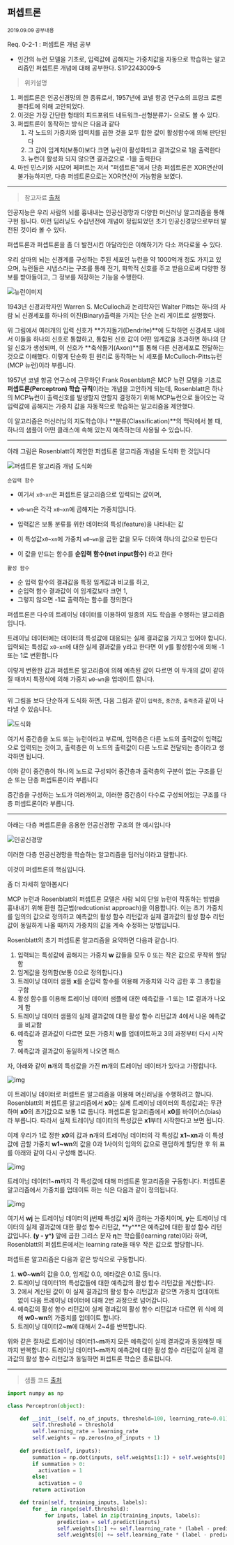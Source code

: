 ## 퍼셉트론

<sup>2019.09.09 공부내용</sup>

Req. 0-2-1 : 퍼셉트론 개념 공부

- 인간의 뉴런 모델을 기초로, 입력값에 곱해지는 가중치값을 자동으로 학습하는 알고리즘인 퍼셉트론 개념에 대해 공부한다. S1P2243009-5



>  위키설명

1. 퍼셉트론은 인공신경망의 한 종류로서, 1957년에 코넬 항공 연구소의 프랑크 로젠블라트에 의해 고안되었다.
2. 이것은 가장 간단한 형태의 피드포워드 네트워크-선형분류기- 으로도 볼 수 있다.
3. 퍼셉트론이 동작하는 방식은 다음과 같다
   1. 각 노드의 가중치와 입력치를 곱한 것을 모두 합한 값이 활성함수에 의해 판단된다
   2. 그 값이 임계치(보통0)보다 크면 뉴런이 활성화되고 결과값으로 1을 출력한다
   3. 뉴런이 활성화 되지 않으면 결과값으로 -1을 출력한다
4. 마빈 민스키와 시모어 페퍼트는 저서 "퍼셉트론"에서 단층 퍼셉트론은 XOR연산이 불가능하지만, 다층 퍼셉트론으로는 XOR연산이 가능함을 보였다.



***

> 참고자료 [출처](https://blog.naver.com/samsjang/220948258166)

인공지능은 우리 사람의 뇌를 흉내내는 인공신경망과 다양한 머신러닝 알고리즘을 통해 구현 됩니다. 이런 딥러닝도 수십년전에 개념이 정립되었던 초기 인공신경망으로부터 발전된 것이라 볼 수 있다.



퍼셉트론과 퍼셉트론을 좀 더 발전시킨 아달라인은 이해하기가 다소 까다로울 수 있다.



우리 살마의 뇌는 신경계를 구성하는 주된 세포인 뉴런을 약 1000억개 정도 가지고 있으며, 뉴런들은 시냅스라는 구조를 통해 전기, 화학적 신호를 주고 받음으로써 다양한 정보를 받아들이고, 그 정보를 저장하는 기능을 수행한다.

![뉴런이미지](https://postfiles.pstatic.net/MjAxNzAzMDJfMjI1/MDAxNDg4NDMzMDM0Mzcy.0mhz3oBncFbMm7vGlY2E9AQKc_WvcJAr4O9bhkW9eOsg.dGenzy3Q_UKK0_NXRuC-y6K9fVdkkUSlxAsfSc-NyJ8g.PNG.samsjang/%EC%BA%A1%EC%B2%98.PNG?type=w2)



1943년 신경과학자인 Warren S. McCulloch과 논리학자인 Walter Pitts는 하나의 사람 뇌 신경세포를 하나의 이진(Binary)출력을 가지는 단순 논리 게이트로 설명했다.

위 그림에서 여러개의 입력 신호가 **가지돌기(Dendrite)**에 도착하면 신경세포 내에서 이들을 하나의 신호로 통합하고, 통합된 신호 값이 어떤 임계값을 초과하면 하나의 단일 신호가 생성되며, 이 신호가 **축삭돌기(Axon)**를 통해 다른 신경세포로 전달하는 것으로 이해했다. 이렇게 단순화 된 원리로 동작하는 뇌 세포를 McCulloch-Pitts뉴런(MCP 뉴런)이라 부릅니다.

1957년 코넬 항공 연구소에 근무하던 Frank Rosenblatt은 MCP 뉴런 모델을 기초로 **퍼셉트론(Perceptron) 학습 규칙**이라는 개념을 고안하게 되는데, Rosenblatt은 하나의 MCP뉴런이 출력신호를 발생할지 안할지 결정하기 위해 MCP뉴런으로 들어오는 각 입력값에 곱해지는 가중치 값을 자동적으로 학습하는 알고리즘을 제안했다.

이 알고리즘은 머신러닝의 지도학습이나 **분류(Classification)**의 맥락에서 볼 때, 하나의 샘플이 어떤 클래스에 속해 있는지 예측하는데 사용될 수 있습니다.



___

아래 그림은 Rosenblatt이 제안한 퍼셉트론 알고리즘 개념을 도식화 한 것입니다

![퍼셉트론 알고리즘 개념 도식화](https://postfiles.pstatic.net/MjAxNzA2MTlfMTA3/MDAxNDk3ODQzMjEwMTE4.jXgcNwRTVRbJEDO6JsHOxtftq_h9VxtCjeuCvDd9nCEg.-cCAbXvpIdBqfpS4DkUmpm339EeH3GO3FgnHr95ytiwg.PNG.samsjang/%EC%BA%A1%EC%B2%98.PNG?type=w2)

`순입력 함수`

* 여기서 `x0~xn`은 퍼셉트론 알고리즘으로 입력되는 값이며,
* `w0~wn`은 각각 `x0~xn`에 곱해지는 가중치입니다.

* 입력값은 보통 분류를 위한 데이터의 특성(feature)을 나타내는 값
* 이 특성값`x0~xn`에 가중치 `w0~wn`을 곱한 값을 모두 더하여 하나의 값으로 만든다
* 이 값을 만드는 함수를 **순입력 함수(net input함수)** 라고 한다

`활성 함수`

* 순 입력 함수의 결과값을 특정 임계값과 비교를 하고,
* 순입력 함수 결과값이 이 임계값보다 크면 1,
* 그렇지 않으면 -1로 출력하는 함수를 정의한다

퍼셉트론은 다수의 트레이닝 데이터를 이용하여 일종의 지도 학습을 수행하는 알고리즘 입니다.

트레이닝 데이터에는 데이터의 특성값에 대응되는 실제 결과값을 가지고 있어야 합니다. 입력되는 특성값 `x0~xn`에 대한 실제 결과값을 y라고 한다면 이 y를 활성함수에 의해 -1 또는 1로 변환합니다

이렇게 변환한 값과 퍼셉트론 알고리즘에 의해 예측된 값이 다르면 이 두개의 값이 같아질 때까지 특정식에 의해 가중치 `w0~wn`을 업데이트 합니다.



___

위 그림을 보다 단순하게 도식화 하면, 다음 그림과 같이 `입력층`, `중간층`, `출력층`과 같이 나타낼 수 있습니다.

![도식화](https://postfiles.pstatic.net/MjAxNzAzMTNfOTMg/MDAxNDg5Mzg5MjEwNTk4.qEuVghv_M-Jg_oPnLjpfJewQM0n8J06njvbMoP4Ejkwg.gDEsHLc_vT7TYX3i3nfHn4YZXiMF4-XoOOTs5J_VHcwg.PNG.samsjang/%EC%BA%A1%EC%B2%982.PNG?type=w2)

여기서 중간층을 노드 또는 뉴런이라고 부르며, 입력층은 다른 노드의 출력값이 입력값으로 입력되는 것이고, 출력층은 이 노드의 출력값이 다른 노드로 전달되는 층이라고 생각하면 됩니다.

이와 같이 중간층이 하나의 노드로 구성되어 중간층과 출력층의 구분이 없는 구조를 단순 또는 단층 퍼셉트론이라 부릅니다

중간층을 구성하는 노드가 여러개이고, 이러한 중간층이 다수로 구성되어있는 구조를 다층 퍼셉트론이라 부릅니다.



___

아래는 다층 퍼셉트론을 응용한 인공신경망 구조의 한 예시입니다

![인공신경망](https://postfiles.pstatic.net/MjAxNzAzMTNfMjI1/MDAxNDg5Mzg5NzE2Nzg0.52Kk02I2Xah733cc-yBgyYUsXaBdjx3U1bphBiPaj0Ag.1BKtHzWxnedvwrS9-CJNTTMXDYBj2bn-TjpKiWEmsrsg.PNG.samsjang/3.png?type=w2)

이러한 다층 인공신경망을 학습하는 알고리즘을 딥러닝이라고 말합니다.

이것이 퍼셉트론의 핵심입니다.

좀 더 자세히 알아봅시다







MCP 뉴런과 Rosenblatt의 퍼셉트론 모델은 사람 뇌의 단일 뉴런이 작동하는 방법을 흉내내기 위해 환원 접근법(redcutionist approach)을 이용합니다. 이는 초기 가중치를 임의의 값으로 정의하고 예측값의 활성 함수 리턴값과 실제 결과값의 활성 함수 리턴값이 동일하게 나올 때까지 가중치의 값을 계속 수정하는 방법입니다.



Rosenblatt의 초기 퍼셉트론 알고리즘을 요약하면 다음과 같습니다.

1. 입력되는 특성값에 곱해지는 가중치 **w** 값들을 모두 0 또는 작은 값으로 무작위 할당함
2. 임계값을 정의함(보통 0으로 정의합니다.)
3. 트레이닝 데이터 샘플 **x**를 순입력 함수를 이용해 가중치와 각각 곱한 후 그 총합을 구함
4. 활성 함수를 이용해 트레이닝 데이터 샘플에 대한 예측값을 -1 또는 1로 결과가 나오게 함
5. 트레이닝 데이터 샘플의 실제 결과값에 대한 활성 함수 리턴값과 4에서 나온 예측값을 비교함
6. 예측값과 결과값이 다르면 모든 가중치 **w**를 업데이트하고 3의 과정부터 다시 시작함
7. 예측값과 결과값이 동일하게 나오면 패스



자, 아래와 같이 **n**개의 특성값을 가진 **m**개의 트레이닝 데이터가 있다고 가정합니다.



![img](https://postfiles.pstatic.net/MjAxNzAzMDdfMjAg/MDAxNDg4ODE4MDc2MTg3.y7WU5OBL4tOoAacxhfjt5a4jRwkoGrIes3lKzoW9DdAg.v3P5c015Xeew2QUpualq10bKpeJF37EOL6ZMRUIDIWcg.PNG.samsjang/%EC%BA%A1%EC%B2%984.PNG?type=w2)



이 트레이닝 데이터로 퍼셉트론 알고리즘을 이용해 머신러닝을 수행하려고 합니다. Rosenblatt의 퍼셉트론 알고리즘에서 **x0**는 실제 트레이닝 데이터의 특성값과는 무관하며 **x0**의 초기값으로 보통 1로 둡니다. 퍼셉트론 알고리즘에서 **x0**를 바이어스(bias)라 부릅니다. 따라서 실제 트레이닝 데이터의 특성값은 **x1**부터 시작한다고 보면 됩니다.



이제 우리가 1로 정한 **x0**의 값과 **n**개의 트레이닝 데이터의 각 특성값 **x1~xn**과 이 특성값에 곱할 가중치 **w1~wn**의 값을 0과 1사이의 임의의 값으로 랜덤하게 할당한 후 위 표를 아래와 같이 다시 구성해 봅니다.



![img](https://postfiles.pstatic.net/MjAxNzAzMDdfNzkg/MDAxNDg4ODE4MDkxNDky.wCYwDhe6hX6fdPWnxNc4704YvFzc37p1hixvnC6IEtYg.7PW-2Q0qVr9imPBoLWq99TCiUVzI3NIAytJRdNAsRrYg.PNG.samsjang/%EC%BA%A1%EC%B2%985.PNG?type=w2)



트레이닝 데이터1~**m**까지 각 특성값에 대해 퍼셉트론 알고리즘을 구동합니다. 퍼셉트론 알고리즘에서 가중치를 업데이트 하는 식은 다음과 같이 정의됩니다.



![img](https://postfiles.pstatic.net/MjAxNzAzMDRfMjMw/MDAxNDg4NjAyNzA3OTQ1.x2jNmZwbFAUC1nRfSbUfGiLJuJY8G4XhnB9SmyKFtYcg.YRrgjWsEoX0rrkwDmpuNA89yn-DUKGGsXHc047HCeT0g.PNG.samsjang/%EC%BA%A1%EC%B2%983.PNG?type=w2)



여기서 **wj** 는 트레이닝 데이터의 **j**번째 특성값 **xj**와 곱하는 가중치이며, **y**는 트레이닝 데이터의 실제 결과값에 대한 활성 함수 리턴값, **y^**은 예측값에 대한 활성 함수 리턴값입니다. **(y - y^)** 앞에 곱한 그리스 문자 **η**는 학습률(learning rate)이라 하며, Rosenblatt의 퍼셉트론에서는 learning rate을 매우 작은 값으로 할당합니다.



퍼셉트론 알고리즘은 다음과 같은 방식으로 구동합니다.



1. **w0**~**wn**의 값을 0.0, 임계값 0.0, 에타값은 0.1로 둡니다.
2. 트레이닝 데이터1의 특성값들에 대한 예측값의 활성 함수 리턴값을 계산합니다.
3. 2에서 계산된 값이 이 실제 결과값의 활성 함수 리턴값과 같으면 가중치 업데이트 없이 다음 트레이닝 데이터에 대해 2번 과정으로 넘어갑니다.
4. 예측값의 활성 함수 리턴값이 실제 결과값의 활성 함수 리턴값과 다르면 위 식에 의해 **w0**~**wn**의 가중치를 업데이트 합니다. 
5. 트레이닝 데이터2~**m**에 대해서 2~4를 반복합니다.



위와 같은 절차로 트레이닝 데이터1~**m**까지 모든 예측값이 실제 결과값과 동일해질 때까지 반복합니다. 트레이닝 데이터1~**m**까지 예측값에 대한 활성 함수 리턴값이 실제 결과값의 활성 함수 리턴값과 동일하면 퍼셉트론 학습은 종료됩니다.











***

> 샘플 코드 [출처](https://medium.com/@thomascountz/19-line-line-by-line-python-perceptron-b6f113b161f3)

```python
import numpy as np

class Perceptron(object):

    def __init__(self, no_of_inputs, threshold=100, learning_rate=0.01):
        self.threshold = threshold
        self.learning_rate = learning_rate
        self.weights = np.zeros(no_of_inputs + 1)
           
    def predict(self, inputs):
        summation = np.dot(inputs, self.weights[1:]) + self.weights[0]
        if summation > 0:
          activation = 1
        else:
          activation = 0            
        return activation

    def train(self, training_inputs, labels):
        for _ in range(self.threshold):
            for inputs, label in zip(training_inputs, labels):
                prediction = self.predict(inputs)
                self.weights[1:] += self.learning_rate * (label - prediction) * inputs
                self.weights[0] += self.learning_rate * (label - prediction)
```



